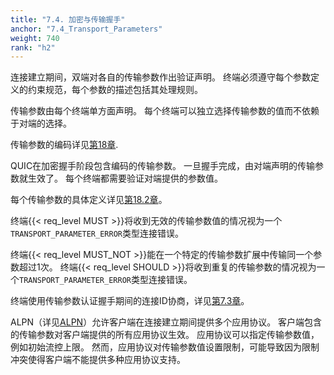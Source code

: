 ```yaml
---
title: "7.4. 加密与传输握手"
anchor: "7.4_Transport_Parameters"
weight: 740
rank: "h2"
---
```


连接建立期间，双端对各自的传输参数作出验证声明。
终端必须遵守每个参数定义的约束规范，每个参数的描述包括其处理规则。

传输参数由每个终端单方面声明。
每个终端可以独立选择传输参数的值而不依赖于对端的选择。

传输参数的编码详见[第18章]().

QUIC在加密握手阶段包含编码的传输参数。
一旦握手完成，由对端声明的传输参数就生效了。
每个终端都需要验证对端提供的参数值。

每个传输参数的具体定义详见[第18.2章]()。

终端{{< req_level MUST >}}将收到无效的传输参数值的情况视为一个`TRANSPORT_PARAMETER_ERROR`类型连接错误。

终端{{< req_level MUST_NOT >}}能在一个特定的传输参数扩展中传输同一个参数超过1次。
终端{{< req_level SHOULD >}}将收到重复的传输参数的情况视为一个`TRANSPORT_PARAMETER_ERROR`类型连接错误。

终端使用传输参数认证握手期间的连接ID协商，详见[第7.3章]()。

ALPN（详见[ALPN]()）允许客户端在连接建立期间提供多个应用协议。
客户端包含的传输参数对客户端提供的所有应用协议生效。
应用协议可以指定传输参数值，例如初始流控上限。
然而，应用协议对传输参数值设置限制，可能导致因为限制冲突使得客户端不能提供多种应用协议支持。
